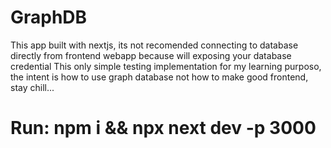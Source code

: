 # GraphDB
This app built with nextjs, its not recomended connecting to database directly from frontend webapp because will exposing your database credential
This only simple testing implementation for my learning purposo, the intent is how to use graph database not how to make good frontend, stay chill...
# Run: npm i && npx next dev -p 3000
